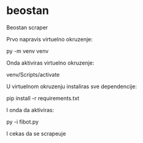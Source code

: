 # beostan
Beostan scraper

Prvo napravis virtuelno okruzenje:

py -m venv venv

Onda aktiviras virtuelno okruzenje:

venv/Scripts/activate

U virtuelnom okruzenju instaliras sve dependencije:

pip install -r requirements.txt

I onda da aktiviras:

py -i fibot.py

I cekas da se scrapeuje
